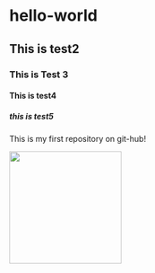 # hello-world
## This is test2
### This is Test 3
#### This is test4
#####  this is test5
This is my first repository on git-hub!

<img src="https://cloud.githubusercontent.com/assets/19592049/16176067/b257ad78-3620-11e6-9700-79880c6abe1d.png" width="200">

